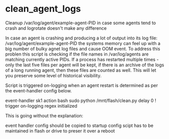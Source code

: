 # clean_agent_logs
Cleanup  /var/log/agent/example-agent-PID in case some agents tend to crash and logrotate doesn't make any difference

In case an agent is crashing and producing a lot of output into its log file:
/var/log/agent/example-agent-PID the systems memory can feel up with a big
number of bulky agnet log files and cause OOM event.
To address this problen this script is checking if the file names in
/var/log/agents are matching currently active PIDs. If a process has restarted
multiple times - only the last five files per agent will be kept, if there is
an archive of the logs of a long running agent, then these files are counted as
well. This will let you preserve some level of historical visibility.

Script is triggered on-logging when an agent restart is determined as per the
event-handler config below.

event-handler sk1
action bash sudo python /mnt/flash/clean.py
delay 0
!
trigger on-logging
regex initialized

This is going without the explanation:

event handler config should be copied to startup config
scipt has to be maintained in flash or drive to preser it over a reboot
